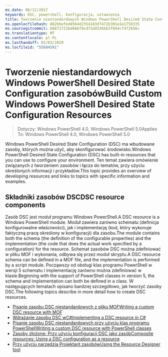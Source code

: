 ```yaml
---
ms.date: 06/12/2017
keywords: DSC, powershell, konfiguracja, ustawienia
title: Tworzenie niestandardowych Windows PowerShell Desired State Configuration zasobów
ms.openlocfilehash: 882b6efed4564d2354183d7472b301e1e1758335
ms.sourcegitcommit: b6871f21bd666f9cd71dd336bb3f844cf472b56c
ms.translationtype: MT
ms.contentlocale: pl-PL
ms.lasthandoff: 02/03/2019
ms.locfileid: "55684591"
---
```

# <a name="build-custom-windows-powershell-desired-state-configuration-resources"></a><span data-ttu-id="76aca-103">Tworzenie niestandardowych Windows PowerShell Desired State Configuration zasobów</span><span class="sxs-lookup"><span data-stu-id="76aca-103">Build Custom Windows PowerShell Desired State Configuration Resources</span></span>

> <span data-ttu-id="76aca-104">Dotyczy: Windows PowerShell 4.0, Windows PowerShell 5.0</span><span class="sxs-lookup"><span data-stu-id="76aca-104">Applies To: Windows PowerShell 4.0, Windows PowerShell 5.0</span></span>

<span data-ttu-id="76aca-105">Windows PowerShell Desired State Configuration (DSC) ma wbudowane zasoby, których można użyć, aby skonfigurować środowisko.</span><span class="sxs-lookup"><span data-stu-id="76aca-105">Windows PowerShell Desired State Configuration (DSC) has built-in resources that you can use to configure your environment.</span></span> <span data-ttu-id="76aca-106">Ten temat zawiera omówienie związanych z tworzeniem zasobów i łącza do tematów, przy użyciu określonych informacji i przykładów.</span><span class="sxs-lookup"><span data-stu-id="76aca-106">This topic provides an overview of developing resources and links to topics with specific information and examples.</span></span>

## <a name="dsc-resource-components"></a><span data-ttu-id="76aca-107">Składniki zasobów DSC</span><span class="sxs-lookup"><span data-stu-id="76aca-107">DSC resource components</span></span>

<span data-ttu-id="76aca-108">Zasób DSC jest moduł programu Windows PowerShell.</span><span class="sxs-lookup"><span data-stu-id="76aca-108">A DSC resource is a Windows PowerShell module.</span></span> <span data-ttu-id="76aca-109">Moduł zawiera zarówno schematu (definicja konfigurowalne właściwości), jak i implementację (kod, który wykonuje faktyczną pracę określony w konfiguracji) dla zasobu.</span><span class="sxs-lookup"><span data-stu-id="76aca-109">The module contains both the schema (the definition of the configurable properties) and the implementation (the code that does the actual work specified by a configuration) for the resource.</span></span> <span data-ttu-id="76aca-110">Schemat zasobów DSC można zdefiniować w pliku MOF i wykonania, odbywa się przez moduł skryptu.</span><span class="sxs-lookup"><span data-stu-id="76aca-110">A DSC resource schema can be defined in a MOF file, and the implementation is performed by a script module.</span></span> <span data-ttu-id="76aca-111">Począwszy od obsługi klas programu PowerShell w wersji 5 schematu i implementację zarówno można zdefiniować w klasie.</span><span class="sxs-lookup"><span data-stu-id="76aca-111">Beginning with the support of PowerShell classes in version 5, the schema and implementation can both be defined in a class.</span></span> <span data-ttu-id="76aca-112">W następujących tematach opisano bardziej szczegółowo, jak tworzyć zasoby DSC.</span><span class="sxs-lookup"><span data-stu-id="76aca-112">The following topics describe in more detail how to create DSC resources.</span></span>

* [<span data-ttu-id="76aca-113">Pisanie zasobu DSC niestandardowych z pliku MOF</span><span class="sxs-lookup"><span data-stu-id="76aca-113">Writing a custom DSC resource with MOF</span></span>](authoringResourceMOF.md)
* [<span data-ttu-id="76aca-114">Wdrażanie zasobu DSC wC#</span><span class="sxs-lookup"><span data-stu-id="76aca-114">Implementing a DSC resource in C#</span></span>](authoringResourceMofCS.md)
* [<span data-ttu-id="76aca-115">Pisanie zasobu DSC niestandardowych przy użyciu klas programu PowerShell</span><span class="sxs-lookup"><span data-stu-id="76aca-115">Writing a custom DSC resource with PowerShell classes</span></span>](authoringResourceClass.md)
* [<span data-ttu-id="76aca-116">Zasoby złożone: Przy użyciu konfiguracji DSC jako zasób</span><span class="sxs-lookup"><span data-stu-id="76aca-116">Composite resources: Using a DSC configuration as a resource</span></span>](authoringResourceComposite.md)
* [<span data-ttu-id="76aca-117">Przy użyciu narzędzia Projektant zasobów</span><span class="sxs-lookup"><span data-stu-id="76aca-117">Using the Resource Designer tool</span></span>](../authoringResourceMofDesigner.md)
